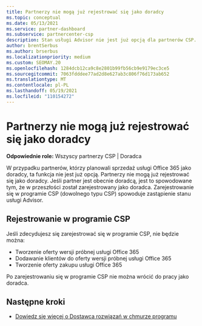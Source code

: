 ```yaml
---
title: Partnerzy nie mogą już rejestrować się jako doradcy
ms.topic: conceptual
ms.date: 05/13/2021
ms.service: partner-dashboard
ms.subservice: partnercenter-csp
description: Stan usługi Advisor nie jest już opcją dla partnerów CSP.
author: brentSerbus
ms.author: brserbus
ms.localizationpriority: medium
ms.custom: SEOMAY.20
ms.openlocfilehash: 1284dcb12ca9c8e2801b99fb56cb9e9179ec3ce5
ms.sourcegitcommit: 7063fdddee77ad2d8e627ab3c806f76d173ab652
ms.translationtype: MT
ms.contentlocale: pl-PL
ms.lasthandoff: 05/19/2021
ms.locfileid: "110154272"
---
```

# <a name="partners-can-no-longer-enroll-as-advisors"></a>Partnerzy nie mogą już rejestrować się jako doradcy 

**Odpowiednie role:** Wszyscy partnerzy CSP | Doradca

W przypadku partnerów, którzy planowali sprzedaż usługi Office 365 jako doradcy, ta funkcja nie jest już opcją. Partnerzy nie mogą już rejestrować się jako doradcy. Jeśli partner jest obecnie doradcą, jest to spowodowane tym, że w przeszłości został zarejestrowany jako doradca.
Zarejestrowanie się w programie CSP (dowolnego typu CSP) spowoduje zastąpienie stanu usługi Advisor.

## <a name="enrolling-in-csp"></a>Rejestrowanie w programie CSP

Jeśli zdecydujesz się zarejestrować się w programie CSP, nie będzie można:

- Tworzenie oferty wersji próbnej usługi Office 365
- Dodawanie klientów do oferty wersji próbnej usługi Office 365
- Tworzenie oferty zakupu usługi Office 365

Po zarejestrowaniu się w programie CSP nie można wrócić do pracy jako doradca.

## <a name="next-steps"></a>Następne kroki

- [Dowiedz się więcej o Dostawca rozwiązań w chmurze programu](csp-overview.md)


